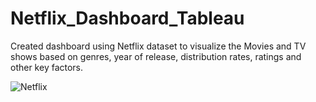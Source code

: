 # Netflix_Dashboard_Tableau

Created dashboard using Netflix dataset to visualize the Movies and TV shows based on genres, year of release, distribution rates, ratings and other key factors.

![Netflix](https://user-images.githubusercontent.com/89944248/219902540-3a409d6b-86aa-4709-b338-64f5d16a0fbf.png)
